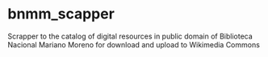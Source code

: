 # bnmm_scapper
Scrapper to the catalog of digital resources in public domain of Biblioteca Nacional Mariano Moreno for download and upload to Wikimedia Commons
